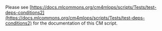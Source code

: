 Please see [https://docs.mlcommons.org/cm4mlops/scripts/Tests/test-deps-conditions2](https://docs.mlcommons.org/cm4mlops/scripts/Tests/test-deps-conditions2) for the documentation of this CM script.
